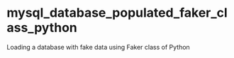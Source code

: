 # mysql_database_populated_faker_class_python
Loading a database with fake data using Faker class of Python
